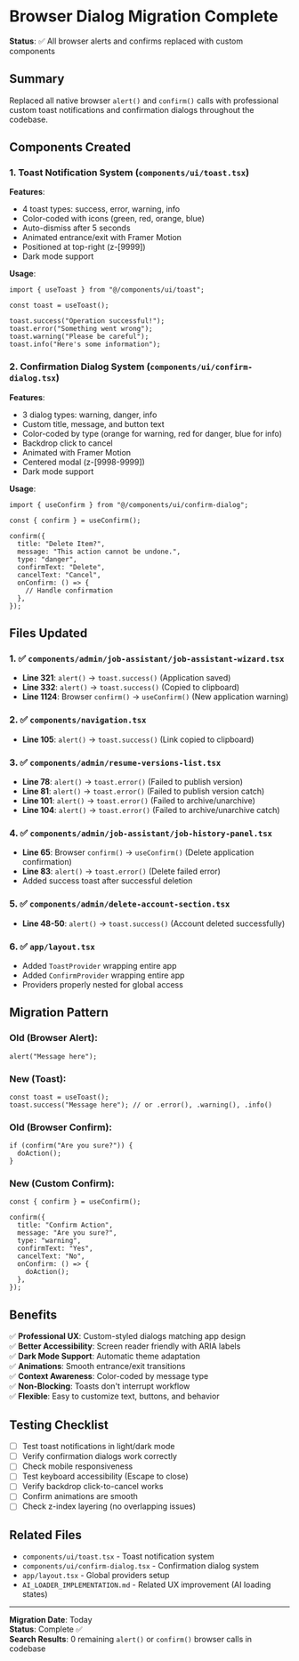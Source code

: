 # Browser Dialog Migration Complete

**Status**: ✅ All browser alerts and confirms replaced with custom components

## Summary

Replaced all native browser `alert()` and `confirm()` calls with professional custom toast notifications and confirmation dialogs throughout the codebase.

## Components Created

### 1. Toast Notification System (`components/ui/toast.tsx`)

**Features**:

- 4 toast types: success, error, warning, info
- Color-coded with icons (green, red, orange, blue)
- Auto-dismiss after 5 seconds
- Animated entrance/exit with Framer Motion
- Positioned at top-right (z-[9999])
- Dark mode support

**Usage**:

```tsx
import { useToast } from "@/components/ui/toast";

const toast = useToast();

toast.success("Operation successful!");
toast.error("Something went wrong");
toast.warning("Please be careful");
toast.info("Here's some information");
```

### 2. Confirmation Dialog System (`components/ui/confirm-dialog.tsx`)

**Features**:

- 3 dialog types: warning, danger, info
- Custom title, message, and button text
- Color-coded by type (orange for warning, red for danger, blue for info)
- Backdrop click to cancel
- Animated with Framer Motion
- Centered modal (z-[9998-9999])
- Dark mode support

**Usage**:

```tsx
import { useConfirm } from "@/components/ui/confirm-dialog";

const { confirm } = useConfirm();

confirm({
  title: "Delete Item?",
  message: "This action cannot be undone.",
  type: "danger",
  confirmText: "Delete",
  cancelText: "Cancel",
  onConfirm: () => {
    // Handle confirmation
  },
});
```

## Files Updated

### 1. ✅ `components/admin/job-assistant/job-assistant-wizard.tsx`

- **Line 321**: `alert()` → `toast.success()` (Application saved)
- **Line 332**: `alert()` → `toast.success()` (Copied to clipboard)
- **Line 1124**: Browser `confirm()` → `useConfirm()` (New application warning)

### 2. ✅ `components/navigation.tsx`

- **Line 105**: `alert()` → `toast.success()` (Link copied to clipboard)

### 3. ✅ `components/admin/resume-versions-list.tsx`

- **Line 78**: `alert()` → `toast.error()` (Failed to publish version)
- **Line 81**: `alert()` → `toast.error()` (Failed to publish version catch)
- **Line 101**: `alert()` → `toast.error()` (Failed to archive/unarchive)
- **Line 104**: `alert()` → `toast.error()` (Failed to archive/unarchive catch)

### 4. ✅ `components/admin/job-assistant/job-history-panel.tsx`

- **Line 65**: Browser `confirm()` → `useConfirm()` (Delete application confirmation)
- **Line 83**: `alert()` → `toast.error()` (Delete failed error)
- Added success toast after successful deletion

### 5. ✅ `components/admin/delete-account-section.tsx`

- **Line 48-50**: `alert()` → `toast.success()` (Account deleted successfully)

### 6. ✅ `app/layout.tsx`

- Added `ToastProvider` wrapping entire app
- Added `ConfirmProvider` wrapping entire app
- Providers properly nested for global access

## Migration Pattern

### Old (Browser Alert):

```tsx
alert("Message here");
```

### New (Toast):

```tsx
const toast = useToast();
toast.success("Message here"); // or .error(), .warning(), .info()
```

### Old (Browser Confirm):

```tsx
if (confirm("Are you sure?")) {
  doAction();
}
```

### New (Custom Confirm):

```tsx
const { confirm } = useConfirm();

confirm({
  title: "Confirm Action",
  message: "Are you sure?",
  type: "warning",
  confirmText: "Yes",
  cancelText: "No",
  onConfirm: () => {
    doAction();
  },
});
```

## Benefits

✅ **Professional UX**: Custom-styled dialogs matching app design  
✅ **Better Accessibility**: Screen reader friendly with ARIA labels  
✅ **Dark Mode Support**: Automatic theme adaptation  
✅ **Animations**: Smooth entrance/exit transitions  
✅ **Context Awareness**: Color-coded by message type  
✅ **Non-Blocking**: Toasts don't interrupt workflow  
✅ **Flexible**: Easy to customize text, buttons, and behavior

## Testing Checklist

- [ ] Test toast notifications in light/dark mode
- [ ] Verify confirmation dialogs work correctly
- [ ] Check mobile responsiveness
- [ ] Test keyboard accessibility (Escape to close)
- [ ] Verify backdrop click-to-cancel works
- [ ] Confirm animations are smooth
- [ ] Check z-index layering (no overlapping issues)

## Related Files

- `components/ui/toast.tsx` - Toast notification system
- `components/ui/confirm-dialog.tsx` - Confirmation dialog system
- `app/layout.tsx` - Global providers setup
- `AI_LOADER_IMPLEMENTATION.md` - Related UX improvement (AI loading states)

---

**Migration Date**: Today  
**Status**: Complete ✅  
**Search Results**: 0 remaining `alert()` or `confirm()` browser calls in codebase
